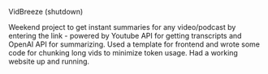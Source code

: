 VidBreeze (shutdown)

Weekend project to get instant summaries for any video/podcast by entering the link - powered by Youtube API for getting transcripts and OpenAI API for summarizing. Used a template for frontend and wrote some code for chunking long vids to minimize token usage. Had a working website up and running. 
